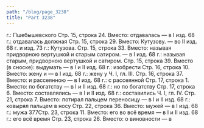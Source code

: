 ```yaml
---
path: "/blog/page_3238"
title: "Part 3238"
---
```


 г.: Пшебышевского
Стр. 15, строка 24.
Вместо: отдавалась — в I изд. 68 г.: отдавалась должная
Стр. 15, строка 29.
Вместо: Кутузову. — во II изд. 68 г. и изд. 73 г.: Кутузова.
Стр. 15, строка 33.
Вместо: называя придворною вертушкой и старым сатиром. — в I изд. 68 г.: называя старым, придворною вертушкой и сатиром.
Стр. 15, строка 39.
Вместо (в сноске): выдумать — в I и II изд. 68 г.: изобрести
Стр. 16, строка 10.
Вместо: жену и — в I изд. 68 г.: жену у
Ч. I, гл. III.
Стр. 16, строка 37.
Вместо: и рассеянною — в I изд. 68 г.: с рассеянной
Стр. 17, строка 1.
Вместо: по богатству — в I и II изд. 68 г.: но по богатству
Стр. 17, строка 6.
Вместо: составлялись — в I и II изд. 68 г.: составились
Ч. I, гл. IV.
Стр. 21, строка 7.
Вместо: потирал пальцем переносицу — в I и II изд. 68 г.: ковырял пальцем в носу
Стр. 22, строка 36.
Вместо: мужей — в I изд. 68 г.: мужа
377Стр. 23, строка 11.
Вместо: его во всё время — в I и II изд. 68 г.: его всё время
Стр. 23, строка 26.
Вместо: о виновности — в 
